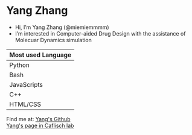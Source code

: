 # Yang Zhang
- Hi, I’m Yang Zhang (@miemiemmmm)
- I’m interested in Computer-aided Drug Design with the assistance of Molecuar Dynamics simulation

| Most used Language | 
| ------------- |
| Python      |
| Bash      |
| JavaScripts |
| C++ |
| HTML/CSS | 

Find me at: 
<a href=https://github.com/miemiemmmm/miemiemmmm>Yang's Github</a></br>
<a href=http://www.biochem-caflisch.uzh.ch/members/Zhang/Yang/9999>Yang's page in Caflisch lab</a>

<!---
miemiemmmm/miemiemmmm is a ✨ special ✨ repository because its `README.md` (this file) appears on your GitHub profile.
You can click the Preview link to take a look at your changes.
--->
